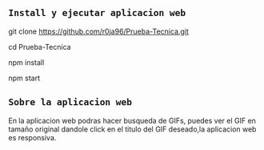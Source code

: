 ## `Install y ejecutar aplicacion web`

git clone https://github.com/r0ja96/Prueba-Tecnica.git

cd Prueba-Tecnica

npm install

npm start

## `Sobre la aplicacion web`

En la aplicacion web podras hacer busqueda de GIFs, puedes ver el GIF en tamaño original dandole click en el titulo del GIF deseado,la aplicacion web es responsiva.
